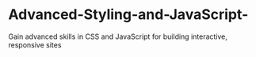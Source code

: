 # Advanced-Styling-and-JavaScript-
 Gain advanced skills in CSS and JavaScript for building interactive, responsive sites
